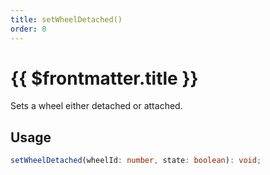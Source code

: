 ```yaml
---
title: setWheelDetached()
order: 0
---
```


# {{ $frontmatter.title }}

Sets a wheel either detached or attached.

## Usage

```ts
setWheelDetached(wheelId: number, state: boolean): void;
```
